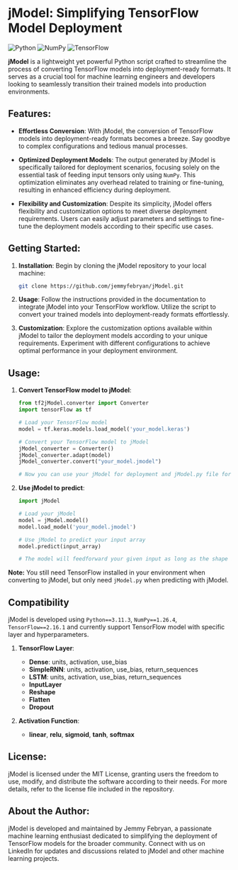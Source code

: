 # jModel: Simplifying TensorFlow Model Deployment

![Python](https://img.shields.io/badge/Python-3.11.3-blue)
![NumPy](https://img.shields.io/badge/NumPy-1.26.4-green)
![TensorFlow](https://img.shields.io/badge/TensorFlow-2.16.1-orange)

**jModel** is a lightweight yet powerful Python script crafted to streamline the process of converting TensorFlow models into deployment-ready formats. It serves as a crucial tool for machine learning engineers and developers looking to seamlessly transition their trained models into production environments.

## Features:

- **Effortless Conversion**: With jModel, the conversion of TensorFlow models into deployment-ready formats becomes a breeze. Say goodbye to complex configurations and tedious manual processes.
  
- **Optimized Deployment Models**: The output generated by jModel is specifically tailored for deployment scenarios, focusing solely on the essential task of feeding input tensors only using `NumPy`. This optimization eliminates any overhead related to training or fine-tuning, resulting in enhanced efficiency during deployment.

- **Flexibility and Customization**: Despite its simplicity, jModel offers flexibility and customization options to meet diverse deployment requirements. Users can easily adjust parameters and settings to fine-tune the deployment models according to their specific use cases.

## Getting Started:

1. **Installation**: Begin by cloning the jModel repository to your local machine:
   ```bash
   git clone https://github.com/jemmyfebryan/jModel.git

2. **Usage**: Follow the instructions provided in the documentation to integrate jModel into your TensorFlow workflow. Utilize the script to convert your trained models into deployment-ready formats effortlessly.

3. **Customization**: Explore the customization options available within jModel to tailor the deployment models according to your unique requirements. Experiment with different configurations to achieve optimal performance in your deployment environment.

## Usage:

1. **Convert TensorFlow model to jModel**:
    ```python
    from tf2jModel.converter import Converter
    import tensorFlow as tf

    # Load your TensorFlow model
    model = tf.keras.models.load_model('your_model.keras')

    # Convert your TensorFlow model to jModel
    jModel_converter = Converter()
    jModel_converter.adapt(model)
    jModel_converter.convert("your_model.jmodel")

    # Now you can use your jModel for deployment and jModel.py file for runtime
    ```

2. **Use jModel to predict**:
    ```python
    import jModel

    # Load your jModel
    model = jModel.model()
    model.load_model('your_model.jmodel')

    # Use jModel to predict your input array
    model.predict(input_array)

    # The model will feedforward your given input as long as the shape is valid
    ```

**Note:** You still need TensorFlow installed in your environment when converting to jModel, but only need `jModel.py` when predicting with jModel.

## Compatibility

jModel is developed using `Python==3.11.3`, `NumPy==1.26.4`, `TensorFlow==2.16.1` and currently support TensorFlow model with specific layer and hyperparameters.

1. **TensorFlow Layer**:
    - **Dense**: units, activation, use_bias
    - **SimpleRNN**: units, activation, use_bias, return_sequences
    - **LSTM**: units, activation, use_bias, return_sequences
    - **InputLayer**
    - **Reshape**
    - **Flatten**
    - **Dropout**

2. **Activation Function**:
    - **linear**, **relu**, **sigmoid**, **tanh**, **softmax**

## License:

jModel is licensed under the MIT License, granting users the freedom to use, modify, and distribute the software according to their needs. For more details, refer to the license file included in the repository.

## About the Author:

jModel is developed and maintained by Jemmy Febryan, a passionate machine learning enthusiast dedicated to simplifying the deployment of TensorFlow models for the broader community. Connect with us on LinkedIn for updates and discussions related to jModel and other machine learning projects.